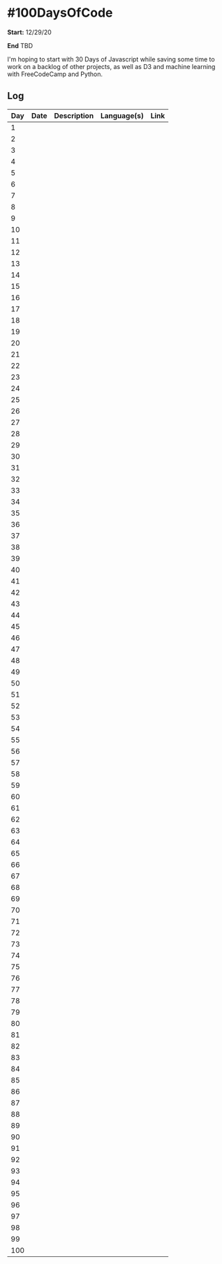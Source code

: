 # #100DaysOfCode

**Start:** 12/29/20

**End** TBD

I'm hoping to start with 30 Days of Javascript while saving some time to work on a backlog of other projects, as well as D3 and machine learning with FreeCodeCamp and Python.

## Log

| Day | Date | Description | Language(s) | Link |
|-----|------|-------------|-------------|------|
| 1   |      |             |             |      |
| 2   |      |             |             |      |
| 3   |      |             |             |      |
| 4   |      |             |             |      |
| 5   |      |             |             |      |
| 6   |      |             |             |      |
| 7   |      |             |             |      |
| 8   |      |             |             |      |
| 9   |      |             |             |      |
| 10  |      |             |             |      |
| 11  |      |             |             |      |
| 12  |      |             |             |      |
| 13  |      |             |             |      |
| 14  |      |             |             |      |
| 15  |      |             |             |      |
| 16  |      |             |             |      |
| 17  |      |             |             |      |
| 18  |      |             |             |      |
| 19  |      |             |             |      |
| 20  |      |             |             |      |
| 21  |      |             |             |      |
| 22  |      |             |             |      |
| 23  |      |             |             |      |
| 24  |      |             |             |      |
| 25  |      |             |             |      |
| 26  |      |             |             |      |
| 27  |      |             |             |      |
| 28  |      |             |             |      |
| 29  |      |             |             |      |
| 30  |      |             |             |      |
| 31  |      |             |             |      |
| 32  |      |             |             |      |
| 33  |      |             |             |      |
| 34  |      |             |             |      |
| 35  |      |             |             |      |
| 36  |      |             |             |      |
| 37  |      |             |             |      |
| 38  |      |             |             |      |
| 39  |      |             |             |      |
| 40  |      |             |             |      |
| 41  |      |             |             |      |
| 42  |      |             |             |      |
| 43  |      |             |             |      |
| 44  |      |             |             |      |
| 45  |      |             |             |      |
| 46  |      |             |             |      |
| 47  |      |             |             |      |
| 48  |      |             |             |      |
| 49  |      |             |             |      |
| 50  |      |             |             |      |
| 51  |      |             |             |      |
| 52  |      |             |             |      |
| 53  |      |             |             |      |
| 54  |      |             |             |      |
| 55  |      |             |             |      |
| 56  |      |             |             |      |
| 57  |      |             |             |      |
| 58  |      |             |             |      |
| 59  |      |             |             |      |
| 60  |      |             |             |      |
| 61  |      |             |             |      |
| 62  |      |             |             |      |
| 63  |      |             |             |      |
| 64  |      |             |             |      |
| 65  |      |             |             |      |
| 66  |      |             |             |      |
| 67  |      |             |             |      |
| 68  |      |             |             |      |
| 69  |      |             |             |      |
| 70  |      |             |             |      |
| 71  |      |             |             |      |
| 72  |      |             |             |      |
| 73  |      |             |             |      |
| 74  |      |             |             |      |
| 75  |      |             |             |      |
| 76  |      |             |             |      |
| 77  |      |             |             |      |
| 78  |      |             |             |      |
| 79  |      |             |             |      |
| 80  |      |             |             |      |
| 81  |      |             |             |      |
| 82  |      |             |             |      |
| 83  |      |             |             |      |
| 84  |      |             |             |      |
| 85  |      |             |             |      |
| 86  |      |             |             |      |
| 87  |      |             |             |      |
| 88  |      |             |             |      |
| 89  |      |             |             |      |
| 90  |      |             |             |      |
| 91  |      |             |             |      |
| 92  |      |             |             |      |
| 93  |      |             |             |      |
| 94  |      |             |             |      |
| 95  |      |             |             |      |
| 96  |      |             |             |      |
| 97  |      |             |             |      |
| 98  |      |             |             |      |
| 99  |      |             |             |      |
| 100 |      |             |             |      |
